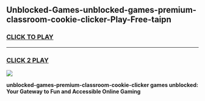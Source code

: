 
## Unblocked-Games-unblocked-games-premium-classroom-cookie-clicker-Play-Free-taipn
<h3>
<a href="https://premium76.site?title=unblocked-games-premium-classroom-cookie-clicker&ref=17A">CLICK TO PLAY</a></h3>
<hr>

<h3>
<a href="https://premium76.site?title=unblocked-games-premium-classroom-cookie-clicker&ref=17A">CLICK 2 PLAY</a>
  
</h3>

<a href="https://premium76.site?title=unblocked-games-premium-classroom-cookie-clicker&ref=17A"><img src="https://clearcache.store/games.png"></a>


**unblocked-games-premium-classroom-cookie-clicker games unblocked: Your Gateway to Fun and Accessible Online Gaming**
